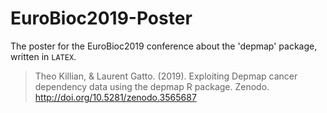 # EuroBioc2019-Poster

The poster for the EuroBioc2019 conference about the 'depmap' package, written
in `LATEX`.

> Theo Killian, & Laurent Gatto. (2019). Exploiting Depmap cancer dependency data using the depmap R package. Zenodo. http://doi.org/10.5281/zenodo.3565687
